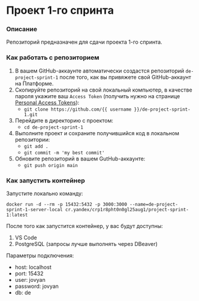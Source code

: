 # Проект 1-го спринта

### Описание
Репозиторий предназначен для сдачи проекта 1-го спринта.

### Как работать с репозиторием
1. В вашем GitHub-аккаунте автоматически создастся репозиторий `de-project-sprint-1` после того, как вы привяжете свой GitHub-аккаунт на Платформе.
2. Скопируйте репозиторий на свой локальный компьютер, в качестве пароля укажите ваш `Access Token` (получить нужно на странице [Personal Access Tokens](https://github.com/settings/tokens)):
	* `git clone https://github.com/{{ username }}/de-project-sprint-1.git`
3. Перейдите в директорию с проектом: 
	* `cd de-project-sprint-1`
4. Выполните проект и сохраните получившийся код в локальном репозитории:
	* `git add .`
	* `git commit -m 'my best commit'`
5. Обновите репозиторий в вашем GutHub-аккаунте:
	* `git push origin main`

### Как запустить контейнер
Запустите локально команду:

```
docker run -d --rm -p 15432:5432 -p 3000:3000 --name=de-project-sprint-1-server-local cr.yandex/crp1r8pht0n0gl25aug1/project-sprint-1:latest
```

После того как запустится контейнер, у вас будут доступны:
1. VS Code
2. PostgreSQL (запросы лучше выполнять через DBeaver)

Параметры подключения:
* host: localhost
* port: 15432
* user: jovyan
* password: jovyan
* db: de
